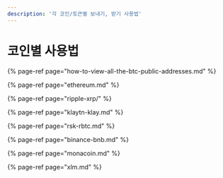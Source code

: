 ```yaml
---
description: '각 코인/토큰별 보내기, 받기 사용법'
---
```


# 코인별 사용법

{% page-ref page="how-to-view-all-the-btc-public-addresses.md" %}

{% page-ref page="ethereum.md" %}

{% page-ref page="ripple-xrp/" %}

{% page-ref page="klaytn-klay.md" %}

{% page-ref page="rsk-rbtc.md" %}

{% page-ref page="binance-bnb.md" %}

{% page-ref page="monacoin.md" %}

{% page-ref page="xlm.md" %}



